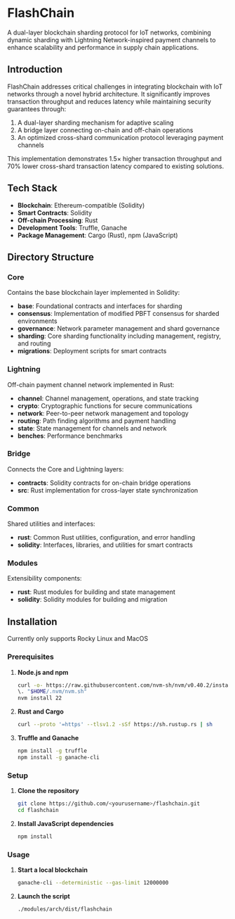 # FlashChain

A dual-layer blockchain sharding protocol for IoT networks, combining dynamic sharding with Lightning Network-inspired payment channels to enhance scalability and performance in supply chain applications.

## Introduction

FlashChain addresses critical challenges in integrating blockchain with IoT networks through a novel hybrid architecture. It significantly improves transaction throughput and reduces latency while maintaining security guarantees through:

1. A dual-layer sharding mechanism for adaptive scaling
2. A bridge layer connecting on-chain and off-chain operations
3. An optimized cross-shard communication protocol leveraging payment channels

This implementation demonstrates 1.5× higher transaction throughput and 70% lower cross-shard transaction latency compared to existing solutions.

## Tech Stack

- **Blockchain**: Ethereum-compatible (Solidity)
- **Smart Contracts**: Solidity
- **Off-chain Processing**: Rust
- **Development Tools**: Truffle, Ganache
- **Package Management**: Cargo (Rust), npm (JavaScript)

## Directory Structure

### Core

Contains the base blockchain layer implemented in Solidity:
- **base**: Foundational contracts and interfaces for sharding
- **consensus**: Implementation of modified PBFT consensus for sharded environments
- **governance**: Network parameter management and shard governance
- **sharding**: Core sharding functionality including management, registry, and routing
- **migrations**: Deployment scripts for smart contracts

### Lightning

Off-chain payment channel network implemented in Rust:
- **channel**: Channel management, operations, and state tracking
- **crypto**: Cryptographic functions for secure communications
- **network**: Peer-to-peer network management and topology
- **routing**: Path finding algorithms and payment handling
- **state**: State management for channels and network
- **benches**: Performance benchmarks

### Bridge

Connects the Core and Lightning layers:
- **contracts**: Solidity contracts for on-chain bridge operations
- **src**: Rust implementation for cross-layer state synchronization

### Common

Shared utilities and interfaces:
- **rust**: Common Rust utilities, configuration, and error handling
- **solidity**: Interfaces, libraries, and utilities for smart contracts

### Modules

Extensibility components:
- **rust**: Rust modules for building and state management
- **solidity**: Solidity modules for building and migration

## Installation

Currently only supports Rocky Linux and MacOS

### Prerequisites

1. **Node.js and npm**
   ```bash
   curl -o- https://raw.githubusercontent.com/nvm-sh/nvm/v0.40.2/install.sh | bash
   \. "$HOME/.nvm/nvm.sh"
   nvm install 22
   ```

2. **Rust and Cargo**
   ```bash
   curl --proto '=https' --tlsv1.2 -sSf https://sh.rustup.rs | sh
   ```

3. **Truffle and Ganache**
   ```bash
   npm install -g truffle
   npm install -g ganache-cli
   ```

### Setup

1. **Clone the repository**
   ```bash
   git clone https://github.com/<yourusername>/flashchain.git
   cd flashchain
   ```

2. **Install JavaScript dependencies**
   ```bash
   npm install
   ```

### Usage

1. **Start a local blockchain**
   ```bash
   ganache-cli --deterministic --gas-limit 12000000
   ```

2. **Launch the script**
    ```bash
    ./modules/arch/dist/flashchain
    ```
